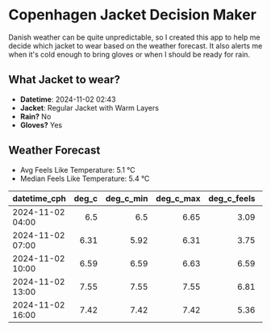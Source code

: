 
# Copenhagen Jacket Decision Maker

Danish weather can be quite unpredictable, so I created this app to help me decide which jacket to wear based on the weather forecast. 
It also alerts me when it's cold enough to bring gloves or when I should be ready for rain.

## What Jacket to wear?

- **Datetime**: 2024-11-02 02:43
- **Jacket**: Regular Jacket with Warm Layers
- **Rain?** No
- **Gloves?** Yes

## Weather Forecast
- Avg Feels Like Temperature: 5.1 °C
- Median Feels Like Temperature: 5.4 °C

| datetime_cph     |   deg_c |   deg_c_min |   deg_c_max |   deg_c_feels | weather   | wind   | rain   |
|:-----------------|--------:|------------:|------------:|--------------:|:----------|:-------|:-------|
| 2024-11-02 04:00 |    6.5  |        6.5  |        6.65 |          3.09 | Clouds    | Medium | None   |
| 2024-11-02 07:00 |    6.31 |        5.92 |        6.31 |          3.75 | Clouds    | Low    | None   |
| 2024-11-02 10:00 |    6.59 |        6.59 |        6.63 |          6.59 | Clouds    | Low    | None   |
| 2024-11-02 13:00 |    7.55 |        7.55 |        7.55 |          6.81 | Clouds    | Low    | None   |
| 2024-11-02 16:00 |    7.42 |        7.42 |        7.42 |          5.36 | Clouds    | Low    | None   |
        